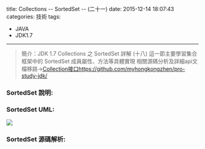 title: Collections -- SortedSet -- (二十一)
date: 2015-12-14 18:07:43
categories: 技術
tags:
- JAVA
- JDK1.7
---
> 簡介：JDK 1.7 Collections 之 SortedSet 詳解 (十八)
> 這一節主要學習集合框架中的 SortedSet 成員屬性、方法等具體實現
> 相關源碼分析及詳細api文檔移路→[Collection接口https://github.com/myhongkongzhen/pro-study-jdk/](https://github.com/myhongkongzhen/pro-study-jdk/tree/master/src/main/java/z/z/w/jdk/collections)

<!--more-->

### SortedSet 說明:

### SortedSet UML:
<img src="/images/Collections/Collection-SortedSet.png"  />

### SortedSet 源碼解析:

